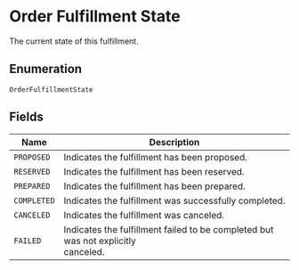 
# Order Fulfillment State

The current state of this fulfillment.

## Enumeration

`OrderFulfillmentState`

## Fields

| Name | Description |
|  --- | --- |
| `PROPOSED` | Indicates the fulfillment has been proposed. |
| `RESERVED` | Indicates the fulfillment has been reserved. |
| `PREPARED` | Indicates the fulfillment has been prepared. |
| `COMPLETED` | Indicates the fulfillment was successfully completed. |
| `CANCELED` | Indicates the fulfillment was canceled. |
| `FAILED` | Indicates the fulfillment failed to be completed but was not explicitly<br>canceled. |

